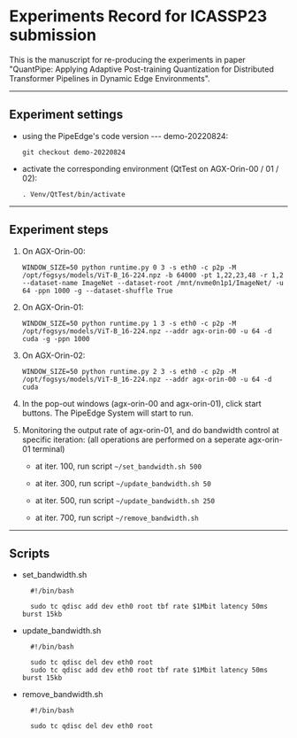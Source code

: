 # Experiments Record for ICASSP23 submission

This is the manuscript for re-producing the experiments in paper "QuantPipe: Applying Adaptive Post-training Quantization for Distributed Transformer Pipelines in Dynamic Edge Environments".

***
## Experiment settings
- using the PipeEdge's code version --- demo-20220824:

  `git checkout demo-20220824`

- activate the corresponding environment (QtTest on AGX-Orin-00 / 01 / 02):

  `. Venv/QtTest/bin/activate`

***
## Experiment steps
1. On AGX-Orin-00:

   `WINDOW_SIZE=50 python runtime.py 0 3 -s eth0 -c p2p -M /opt/fogsys/models/ViT-B_16-224.npz -b 64000 -pt 1,22,23,48 -r 1,2 --dataset-name ImageNet --dataset-root /mnt/nvme0n1p1/ImageNet/ -u 64 -ppn 1000 -g --dataset-shuffle True`

2. On AGX-Orin-01:

   `WINDOW_SIZE=50 python runtime.py 1 3 -s eth0 -c p2p -M /opt/fogsys/models/ViT-B_16-224.npz --addr agx-orin-00 -u 64 -d cuda -g -ppn 1000`

3. On AGX-Orin-02:

   `WINDOW_SIZE=50 python runtime.py 2 3 -s eth0 -c p2p -M /opt/fogsys/models/ViT-B_16-224.npz --addr agx-orin-00 -u 64 -d cuda`

4. In the pop-out windows (agx-orin-00 and agx-orin-01), click start buttons. The PipeEdge System will start to run.

5. Monitoring the output rate of agx-orin-01, and do bandwidth control at specific iteration: (all operations are performed on a seperate agx-orin-01 terminal)

   - at iter. 100, run script `~/set_bandwidth.sh 500`

   - at iter. 300, run script `~/update_bandwidth.sh 50`

   - at iter. 500, run script `~/update_bandwidth.sh 250`

   - at iter. 700, run script `~/remove_bandwidth.sh`

***
## Scripts

- set_bandwidth.sh

        #!/bin/bash

        sudo tc qdisc add dev eth0 root tbf rate $1Mbit latency 50ms burst 15kb

- update_bandwidth.sh

        #!/bin/bash

        sudo tc qdisc del dev eth0 root
        sudo tc qdisc add dev eth0 root tbf rate $1Mbit latency 50ms burst 15kb

- remove_bandwidth.sh

        #!/bin/bash

        sudo tc qdisc del dev eth0 root